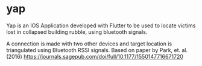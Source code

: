 # yap

Yap is an IOS Application developed with Flutter to be used to locate victims lost in collapsed building rubble, using bluetooth signals.

A connection is made with two other devices and target location is triangulated using Bluetooth RSSI signals.
Based on paper by Park, et. al. (2016) https://journals.sagepub.com/doi/full/10.1177/1550147716671720
